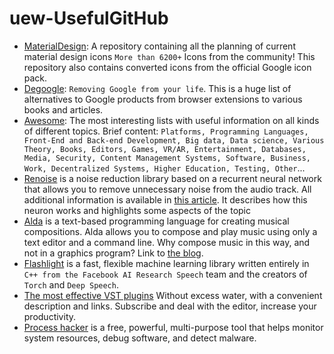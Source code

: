 # uew-UsefulGitHub
- [MaterialDesign](https://github.com/Templarian/MaterialDesign): 
A repository containing all the planning of current material design icons
`More than 6200+` Icons from the community!
This repository also contains converted icons from the official Google icon pack.<br />
- [Degoogle](https://github.com/tycrek/degoogle):
`Removing Google from your life`. 
This is a huge list of alternatives to Google products from browser extensions to various books and articles.<br />
- [Awesome](https://github.com/sindresorhus/awesome):
The most interesting lists with useful information on all kinds of different topics.
Brief content:
`Platforms, Programming Languages, Front-End and Back-end Development, Big data, Data science, Various Theory, Books, Editors, Games, VR/AR, Entertainment, Databases, Media, Security, Content Management Systems, Software, Business, Work, Decentralized Systems, Higher Education, Testing, Other`...<br />
- [Renoise](https://github.com/xiph/rnnoise) is a noise reduction library based on a recurrent neural network that allows you to remove unnecessary noise from the audio track.
All additional information is available in [this article](https://jmvalin.ca/demo/rnnoise/).
It describes how this neuron works and highlights some aspects of the topic<br />
- [Alda](https://github.com/alda-lang/alda) is a text-based programming language for creating musical compositions. Alda allows you to compose and play music using only a text editor and a command line.
Why compose music in this way, and not in a graphics program? Link to [the blog](https://blog.djy.io/alda-a-manifesto-and-gentle-introduction/).<br />
- [Flashlight](https://github.com/flashlight/flashlight) is a fast, flexible machine learning library written entirely in `C++ from the Facebook AI Research Speech` team and the creators of `Torch` and `Deep Speech`.<br />
- [The most effective VST plugins](https://t.me/vsc_help)
Without excess water, with a convenient description and links. 
Subscribe and deal with the editor, increase your productivity.<br />
- [Process hacker](https://github.com/processhacker/processhacker) is a free, powerful, multi-purpose tool that helps monitor system resources, debug software, and detect malware.

